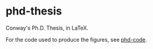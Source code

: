 # phd-thesis

Conway's Ph.D. Thesis, in LaTeX.

For the code used to produce the figures, see [phd-code].

[phd-code]: https://github.com/yawnoc/phd-code

<!--
$ sha256sum CONTINGENCY.txt 
921830e179739e5fcb066affb8c793272984ae541187b9b70491542bff5f82e3  CONTINGENCY.txt
-->
